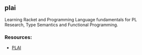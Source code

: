 ## plai

Learning Racket and Programming Language fundamentals
for PL Research, Type Semantics and Functional
Programming.

### Resources:

- [PLAI](https://www.plai.org/)

